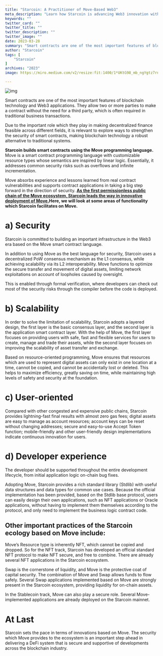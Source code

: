 ```yaml
---
title: "Starcoin: A Practitioner of Move-Based Web3"
meta_description: "Learn how Starcoin is advancing Web3 innovation with its Move-based blockchain technology."
keywords: ""
twitter_card: ""
twitter_title: ""
twitter_description: ""
twitter_image: ""
date: 2023-03-28
summary: "Smart contracts are one of the most important features of blockchain technology and Web3 applications. They allow two or more parties to make a contract without the need for a third party, which is often..."
author: "Starcoin"
tags: [
    "Starcoin"
]
archives: "2023"
image: https://miro.medium.com/v2/resize:fit:1400/1*UKtG98_mb_ngYgtz7rnaHA.png

---
```


![img](https://miro.medium.com/v2/resize:fit:1400/1*UKtG98_mb_ngYgtz7rnaHA.png)

Smart contracts are one of the most important features of blockchain technology and Web3 applications. They allow two or more parties to make a contract without the need for a third party, which is often required in traditional business transactions.

Due to the important role which they play in making decentralized finance feasible across different fields, it is relevant to explore ways to strengthen the security of smart contracts, making blockchain technology a robust alternative to traditional systems.

**Starcoin builds smart contracts using the Move programming language.** Move is a smart contract programming language with customizable resource types whose semantics are inspired by linear logic. Essentially, it addresses common security risks such as overflows and infinite incrementation.

Move absorbs experience and lessons learned from real contract vulnerabilities and supports contract applications in taking a big step forward in the direction of security. [**As the first permissionless public chain of the Move ecosystem, Starcoin leads the way in innovative deployment of Move.**](https://www.bloomberg.com/press-releases/2021-09-22/westar-launches-first-permissionless-public-chain-starcoin)**Here, we will look at some areas of functionality which Starcoin facilitates on Move.**

# a) Security

Starcoin is committed to building an important infrastructure in the Web3 era based on the Move smart contract language.

In addition to using Move as the best language for security, Starcoin uses a decentralized PoW consensus mechanism as the L1 consensus, while achieving scalability via its L2 interoperability. Move functions to optimize the secure transfer and movement of digital assets, limiting network exploitations on account of loopholes caused by oversight.

This is enabled through formal verification, where developers can check out most of the security risks through the compiler before the code is deployed.

# b) Scalability

In order to solve the limitation of scalability, Starcoin adopts a layered design, the first layer is the basic consensus layer, and the second layer is the application smart contract layer. With the help of Move, the first layer focuses on providing users with safe, fast and flexible services for users to create, manage and trade their assets, while the second layer focuses on improving the scalability of asset transfer and exchange.

Based on resource-oriented programming, Move ensures that resources which are used to represent digital assets can only exist in one location at a time, cannot be copied, and cannot be accidentally lost or deleted. This helps to maximize efficiency, greatly saving on time, while maintaining high levels of safety and security at the foundation.

# c) User-oriented

Compared with other congested and expensive public chains, Starcoin provides lightning-fast final results with almost zero gas fees; digital assets are easy to manage as account resources; account keys can be reset without changing addresses; secure and easy-to-use Accept Token function; mobile-friendly and other user-friendly design implementations indicate continuous innovation for users.

# d) Developer experience

The developer should be supported throughout the entire development lifecycle, from initial application logic on-chain bug fixes.

Adopting Move, Starcoin provides a rich standard library (Stdlib) with useful data structures and data types for common use cases. Because the official implementation has been provided, based on the Stdlib base protocol, users can easily design their own applications, such as NFT applications or Oracle applications, without having to implement them themselves according to the protocol, and only need to implement the business logic contract code.

## **Other important practices of the Starcoin ecology based on Move include:**

Move’s Resource type is inherently NFT, which cannot be copied and dropped. So for the NFT track, Starcoin has developed an official standard NFT protocol to make NFT secure, and free to combine. There are already several NFT applications in the Starcoin ecosystem.

Swap is the cornerstone of liquidity, and Move is the protective coat of capital security. The combination of Move and Swap allows funds to flow safely. Several Swap applications implemented based on Move are strongly present in the Starcoin ecosystem, providing liquidity for on-chain assets.

In the Stablecoin track, Move can also play a secure role. Several Move-implemented applications are already deployed on the Starcoin mainnet.

# At Last

Starcoin sets the pace in terms of innovations based on Move. The security which Move provides to the ecosystem is an important step ahead in delivering a DeFi system that is secure and supportive of developments across the blockchain industry.
